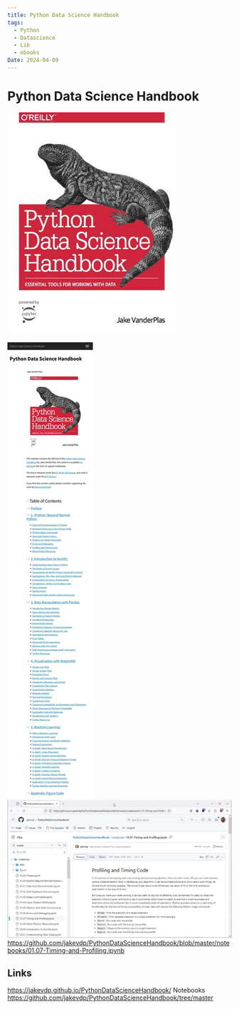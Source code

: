 ```yaml
---
title: Python Data Science Handbook
tags:
  - Python
  - Datascience
  - Lib
  - ebooks
Date: 2024-04-09
---
```

# Python Data Science Handbook

![](../_asset/2024-04-09-py-Datascience_image_1.jpg)




![](../_asset/2024-04-09-py-Datascience_image_2.jpg)
![](../_asset/2024-04-09-py-Datascience_image_3.jpg)
<https://github.com/jakevdp/PythonDataScienceHandbook/blob/master/notebooks/01.07-Timing-and-Profiling.ipynb>
## Links

<https://jakevdp.github.io/PythonDataScienceHandbook/>
Notebooks
<https://github.com/jakevdp/PythonDataScienceHandbook/tree/master>